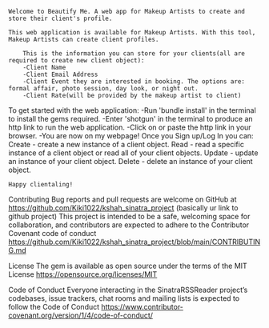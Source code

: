     Welcome to Beautify Me. A web app for Makeup Artists to create and store their client's profile. 

    This web application is available for Makeup Artists. With this tool, Makeup Artists can create client profiles. 
        
        This is the information you can store for your clients(all are required to create new client object):
        -Client Name
        -Client Email Address
        -Client Event they are interested in booking. The options are: formal affair, photo session, day look, or night out.
        -Client Rate(will be provided by the makeup artist to client)

To get started with the web application:
    -Run 'bundle install' in the terminal to install the gems required.
    -Enter 'shotgun' in the terminal to produce an http link to run the web application.
    -Click on or paste the http link in your browser.
    -You are now on my webpage! Once you Sign up/Log In you can:
        Create - create a new instance of a client object.
        Read - read a specific instance of a client object or read all of your client objects.
        Update - update an instance of your client object.
        Delete - delete an instance of your client object.
        
    Happy clientaling! 


Contributing
Bug reports and pull requests are welcome on GitHub at https://github.com/Kiki1022/kshah_sinatra_project 
(basically ur link to github project)
This project is intended to be a safe, welcoming space for collaboration, and contributors are expected to adhere to the Contributor Covenant code of conduct https://github.com/Kiki1022/kshah_sinatra_project/blob/main/CONTRIBUTING.md

License
The gem is available as open source under the terms of the MIT License https://opensource.org/licenses/MIT  
       
Code of Conduct
Everyone interacting in the SinatraRSSReader project’s codebases, issue trackers, chat rooms and mailing lists is expected to follow the Code of Conduct https://www.contributor-covenant.org/version/1/4/code-of-conduct/